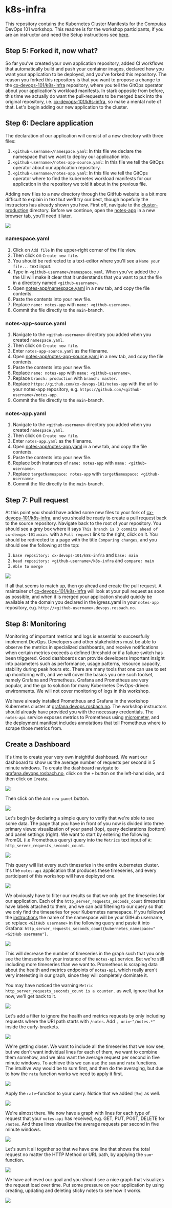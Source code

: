 # k8s-infra
This repository contains the Kubernetes Cluster Manifests for the Computas DevOps 101 workshop. This readme is for the
workshop participants, if you are an instructor and need the Setup instructions see [here](Setup.md).

## Step 5: Forked it, now what?
So far you've created your own application repository, added CI workflows that automatically build and push your
container images, declared how you want your application to be deployed, and you've forked this repository. The reason
you forked this repository is that you want to propose a change to the [cx-devops-101/k8s-infra](https://github.com/cx-devops-101/k8s-infra)
repository, where you tell the GitOps operator about your application's workload manifests. In stark opposite from before,
this time we actually do want the pull-requests to be merged back into the original repository, i.e.
[cx-devops-101/k8s-infra](https://github.com/cx-devops-101/k8s-infra), so make a mental note of that. Let's begin adding
our new application to the cluster.

## Step 6: Declare application
The declaration of our application will consist of a new directory with three files:
1. `<github-username>/namespace.yaml`: In this file we declare the namespace that we want to deploy our application into.
1. `<github-username>/notes-app-source.yaml`: In this file we tell the GitOps operator about our application repository.
1. `<github-username>/notes-app.yaml`: In this file we tell the GitOps operator where to find the kubernetes workload manifests for our application in the repository we told it about in the previous file.

Adding new files to a new directory through the GitHub website is a bit more difficult to explain in text but we'll try
our best, though hopefully the instructors has already shown you how. First off, navigate to the [cluster-production](cluster-production)
directory. Before we continue, open the [notes-app](cluster-production/notes-app) in a new browser tab, you'll need it later.

![](images/github-add-file.gif)

### namespace.yaml
1. Click on `Add file` in the upper-right corner of the file view.
1. Then click on `Create new file`.
1. You should be redirected to a text-editor where you'll see a `Name your file...` text input.
1. Type in `<github-username>/namespace.yaml`. When you've added the `/` the UI will make it clear that it understands that you want to put the file in a directory named `<github-username>`.
1. Open [notes-app/namespace.yaml](cluster-production/notes-app/namespace.yaml) in a new tab, and copy the file contents.
1. Paste the contents into your new file.
1. Replace `name: notes-app` with `name: <github-username>`.
1. Commit the file directly to the `main`-branch.

### notes-app-source.yaml
1. Navigate to the `<github-username>` directory you added when you created `namespace.yaml`.
1. Then click on `Create new file`.
1. Enter `notes-app-source.yaml` as the filename.
1. Open [notes-app/notes-app-source.yaml](cluster-production/notes-app/notes-app-source.yaml) in a new tab, and copy the file contents.
1. Paste the contents into your new file.
1. Replace `name: notes-app` with `name: <github-username>`.
1. Replace `branch: production` with `branch: master`.
1. Replace `https://github.com/cx-devops-101/notes-app` with the url to your notes-app repository, e.g. `https://github.com/<github-username>/notes-app`.
1. Commit the file directly to the `main`-branch.

### notes-app.yaml
1. Navigate to the `<github-username>` directory you added when you created `namespace.yaml`.
1. Then click on `Create new file`.
1. Enter `notes-app.yaml` as the filename.
1. Open [notes-app/notes-app.yaml](cluster-production/notes-app/notes-app.yaml) in a new tab, and copy the file contents.
1. Paste the contents into your new file.
1. Replace both instances of `name: notes-app` with `name: <github-username>`.
1. Replace `targetNamespace: notes-app` with `targetNamespace: <github-username>`
1. Commit the file directly to the `main`-branch.

## Step 7: Pull request
At this point you should have added some new files to your fork of [cx-devops-101/k8s-infra](https://github.com/cx-devops-101/k8s-infra),
and you should be ready to create a pull request back to the source repository. Navigate back to the root of your repository. You should
see a grey box where it says `This branch is 3 commits ahead of cx-devops-101:main.` with a `Pull request` link to the right, click on it.
You should be redirected to a page with the title `Comparing changes`, and you should see the following at the top:
1. `base repository: cx-devops-101/k8s-infra` and `base: main`
1. `head repository: <github-username>/k8s-infra` and `compare: main`
1. `Able to merge`

![](images/create-pull-request-to-maintainer.gif)

If all that seems to match up, then go ahead and create the pull request. A maintainer of [cx-devops-101/k8s-infra](https://github.com/cx-devops-101/k8s-infra)
will look at your pull request as soon as possible, and when it is merged your application should quickly be available at the domain
you declared in the igress.yaml in your `notes-app` repository, e.g. `http://<github-username>.devops.rosbach.no`.

## Step 8: Monitoring
Monitoring of important metrics and logs is essential to successfully implement DevOps. Developers and other stakeholders must be able to observe the metrics in specialized dashboards, and receive notifications when certain metrics exceeds a defined threshold or if a failure switch has been triggered. Good
dashboards can provide developers important insight into parameters such as performance, usage patterns, resource capacity, stability during peak hours etc.
There are many tools that one can use to set up monitoring with, and we will cover the basics you one such toolset, namely Grafana and Prometheus. Grafana
and Prometheus are very popular, and the go to solution for many Kubernetes DevOps-driven environments. We will not cover monitoring of logs in this workshop.

We have already installed Prometheus and Grafana in the workshop Kubernetes cluster at [grafana.devops.rosbach.no](grafana.devops.rosbach.no). The workshop
instructors should already have provided you with the necessary credentials. The `notes-api` service exposes metrics to Prometheus using 
[micrometer](micrometer.io), and the deployment manifest includes annotations that tell Prometheus where to scrape those metrics from. 

## Create a Dashboard
It's time to create your very own insightful dashboard. We want our dashboard to show us the average number of requests per second in 5 minute windows.
To create the dashboard navigate to [grafana.devops.rosbach.no](grafana.devops.rosbach.no), click on the `+` button on the left-hand side, and then click 
on `Create`.

![](images/create-dashboard.png)

Then click on the `Add new panel` button.

![](images/add-panel.png)

Let's begin by declaring a simple query to verify that we're able to see some data. The page that you have in front of you now is divided into three
primary views: visualization of your panel (top), query declarations (bottom) and panel settings (right). We want to start by entering the following
PromQL (i.e Prometheus query) query into the `Metrics` text input of `A`: `http_server_requests_seconds_count`.

![](images/query-1.png)

This query will list every such timeseries in the entire kubernetes cluster. It's the `notes-api` application that produces these timeseries, and every participant of this workshop will have deployed one.

![](images/graph-1.png)

We obviously have to filter our results so that we only get the timeseries for our application. Each of the `http_server_requests_seconds_count` timeseries
have labels attached to them, and we can add filtering to our query so that we only find the timeseries for your Kubernetes namespace. If you followed the
[instructions](https://github.com/cx-devops-101/k8s-infra#namespaceyaml) the name of the namespace will be your GitHub username, so replace 
`<GitHub username>` in the following query and paste it into Grafana: `http_server_requests_seconds_count{kubernetes_namespace="<GitHub username"}`.

![](images/query-2.png)

This will decrease the number of timeseries in the graph such that you only see the timeseries for your instance of the `notes-api` service. But we're still
including more timeseries than we want to. Prometheus is scraping data about the health and metrics endpoints of `notes-api`, which really aren't very 
interesting in our graph, since they will completely dominate it. 

You may have noticed the warning `Metric http_server_requests_seconds_count is a counter.` as well, ignore that for now, we'll get back to it. 

![](images/graph-2.png)

Let's add a filter to ignore the health and metrics requests by only including requests where the URI path starts with `/notes`. Add `, uri=~"/notes.*"` inside the curly-brackets.

![](images/query-3.png)

We're getting closer. We want to include all the timeseries that we now see, but we don't want individual lines for each of them, we want to combine them
somehow, and we also want the average request per second in five minute windows. To achieve this we can use the `sum` and `rate` functions. The intuitive
way would be to sum first, and then do the averaging, but due to how the `rate` function works we need to apply it first.

![](images/graph-3.png)

Apply the `rate`-function to your query. Notice that we added `[5m]` as well.

![](images/query-4.png)

We're almost there. We now have a graph with lines for each type of request that your `notes-api` has received, e.g. GET, PUT, POST, DELETE for `/notes`.
And these lines visualize the average requests per second in five minute windows.

![](images/graph-4.png)

Let's sum it all together so that we have one line that shows the total request no matter the HTTP Method or URL path, by applying the `sum`-function.

![](images/query-5.png)

We have achieved our goal and you should see a nice graph that visualizes the request load over time. Put some pressure on your application by using
creating, updating and deleting sticky notes to see how it works.

![](images/graph-5.png)
